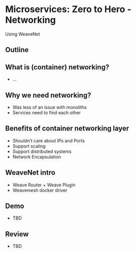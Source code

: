# Microservices: Zero to Hero - Networking

Using WeaveNet

## Outline


## What is (container) networking?

  * ...

## Why we need networking?

  * Was less of an issue with monoliths
  * Services need to find each other

## Benefits of container networking layer

  * Shouldn’t care about IPs and Ports
  * Support scaling
  * Support distributed systems
  * Network Encapsulation

## WeaveNet intro

  * Weave Router + Weave Plugin
  * Weavemesh docker driver

## Demo

  * TBD

## Review

  * TBD